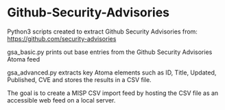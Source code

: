 # Github-Security-Advisories
Python3 scripts created to extract Github Security Advisories from:
https://github.com/security-advisories

gsa_basic.py prints out base entries from the Github Security Advisories Atoma feed

gsa_advanced.py extracts key Atoma elements such as ID, Title, Updated, Published, CVE and stores the results in a CSV file.

The goal is to create a MISP CSV import feed by hosting the CSV file as an accessible web feed on a local server.
